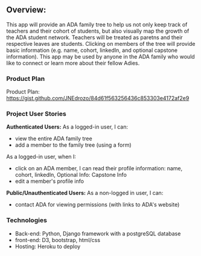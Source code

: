 ## Overview:
This app will provide an ADA family tree to help us not only keep track of teachers and their cohort of students, but also visually map the growth of the ADA student network. Teachers will be treated as paretns and their respective leaves are students. Clicking on members of the tree will provide basic information (e.g. name, cohort, linkedIn, and optional capstone information). This app may be used by anyone in the ADA family who would like to connect or learn more about their fellow Adies.

### Product Plan
Product Plan: https://gist.github.com/JNEdrozo/84d61f563256436c853303e4172af2e9

### Project User Stories

**Authenticated Users:**
As a logged-in user, I can:
- view the entire ADA family tree
- add a member to the family tree (using a form)

As a logged-in user, when I:
- click on an ADA member, I can read their profile information: name, cohort, linkedIn, Optional Info: Capstone Info
- edit a member's profile info

**Public/Unauthenticated Users:**
As a non-logged in user, I can:
- contact ADA for viewing permissions (with links to ADA's website)

### Technologies
- Back-end: Python, Django framework with a postgreSQL database
- front-end: D3, bootstrap, html/css
- Hosting: Heroku to deploy
